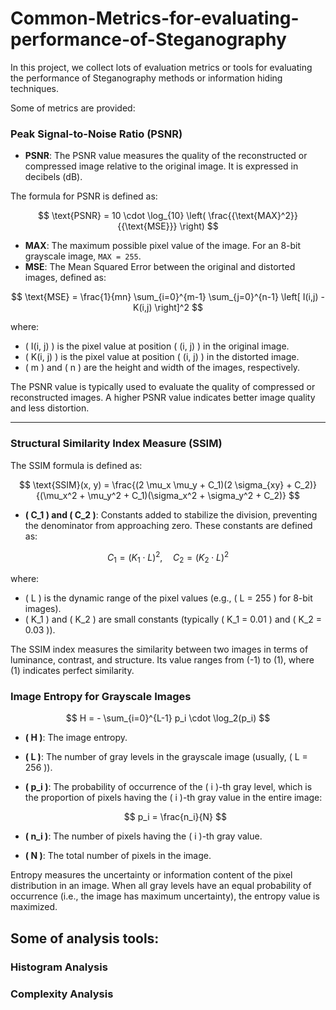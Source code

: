 # Common-Metrics-for-evaluating-performance-of-Steganography

In this project, we collect lots of evaluation metrics or tools for evaluating the performance of Steganography methods or information hiding techniques.

Some of metrics are provided:

### Peak Signal-to-Noise Ratio (PSNR)

- **PSNR**: The PSNR value measures the quality of the reconstructed or compressed image relative to the original image. It is expressed in decibels (dB).

The formula for PSNR is defined as:

$$
\text{PSNR} = 10 \cdot \log_{10} \left( \frac{{\text{MAX}^2}}{{\text{MSE}}} \right)
$$

- **MAX**: The maximum possible pixel value of the image. For an 8-bit grayscale image, `MAX = 255`.
- **MSE**: The Mean Squared Error between the original and distorted images, defined as:

$$
\text{MSE} = \frac{1}{mn} \sum_{i=0}^{m-1} \sum_{j=0}^{n-1} \left[ I(i,j) - K(i,j) \right]^2  
$$

where:
  - \( I(i, j) \) is the pixel value at position \( (i, j) \) in the original image.
  - \( K(i, j) \) is the pixel value at position \( (i, j) \) in the distorted image.
  - \( m \) and \( n \) are the height and width of the images, respectively.

The PSNR value is typically used to evaluate the quality of compressed or reconstructed images. A higher PSNR value indicates better image quality and less distortion.

---
### Structural Similarity Index Measure (SSIM)
The SSIM formula is defined as:

$$
\text{SSIM}(x, y) = \frac{(2 \mu_x \mu_y + C_1)(2 \sigma_{xy} + C_2)}{(\mu_x^2 + \mu_y^2 + C_1)(\sigma_x^2 + \sigma_y^2 + C_2)}
$$

- **\( C_1 \) and \( C_2 \)**: Constants added to stabilize the division, preventing the denominator from approaching zero. These constants are defined as:

$$
C_1 = (K_1 \cdot L)^2, \quad C_2 = (K_2 \cdot L)^2
$$

  where:
  - \( L \) is the dynamic range of the pixel values (e.g., \( L = 255 \) for 8-bit images).
  - \( K_1 \) and \( K_2 \) are small constants (typically \( K_1 = 0.01 \) and \( K_2 = 0.03 \)).

The SSIM index measures the similarity between two images in terms of luminance, contrast, and structure. Its value ranges from \(-1\) to \(1\), where \(1\) indicates perfect similarity.

### Image Entropy for Grayscale Images

$$
H = - \sum_{i=0}^{L-1} p_i \cdot \log_2(p_i)
$$


- **\( H \)**: The image entropy.
- **\( L \)**: The number of gray levels in the grayscale image (usually, \( L = 256 \)).
- **\( p_i \)**: The probability of occurrence of the \( i \)-th gray level, which is the proportion of pixels having the \( i \)-th gray value in the entire image:

  $$
  p_i = \frac{n_i}{N}
  $$

- **\( n_i \)**: The number of pixels having the \( i \)-th gray value.
- **\( N \)**: The total number of pixels in the image.

Entropy measures the uncertainty or information content of the pixel distribution in an image. When all gray levels have an equal probability of occurrence (i.e., the image has maximum uncertainty), the entropy value is maximized.



## Some of analysis tools:

### Histogram Analysis

### Complexity Analysis
